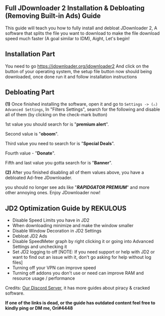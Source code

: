 ## **Full JDownloader 2 Installation & Debloating (Removing Built-in Ads) Guide**



This guide will teach you how to fully install and debloat JDownloader 2, A software that splits the file you want to download to make the file download speed much faster (A goal similar to IDM), Aight, Let's begin!



## **Installation Part**

You need to go https://jdownloader.org/jdownloader2 And click on the button of your operating system, the setup file button now should being downloaded, once done run it and follow installation instructions



## **Debloating Part**

**(1)** Once finished installing the software, open it and go to `Settings -> (⚠️) Advanced Settings`, In "Filters Settings", search for the following and disable all of them (by clicking on the check-mark button)

1st value you should search for is "**premium alert**".

Second value is "**oboom**".

Third value you need to search for is "**Special Deals**".

Fourth value - "**Donate**".

Fifth and last value you gotta search for is "**Banner**".

**(2)** After you finished disabling all of them values above, you have a debloated Ad-free JDownloader.



you should no longer see ads like "***RAPIDGATOR PREMIUM***" and more other annoying ones. Enjoy JDownloader now!

## **JD2 Optimization Guide by REKULOUS**

- Disable Speed Limits you have in JD2
- When downloading minimize and make the window smaller
- Disable Window Decoration in JD2 Settings
- Debloat JD2 Ads
- Disable SpeedMeter graph by right clicking it or going into Advanced Settings and unchecking it
- Set JD2 logging to off [NOTE: If you need support or help with JD2 or want to find out an issue with it, don't go asking for help without log files]
- Turning off your VPN can improve speed
- Turning off addons you don't use or need can improve RAM and resource usage / performance

Credits: [Our Discord Server](https://discord.gg/enMG8bXUbn), it has more guides about piracy & cracked software.

**If one of the links is dead, or the guide has outdated content feel free to kindly ping or DM me, Ori#4448**
